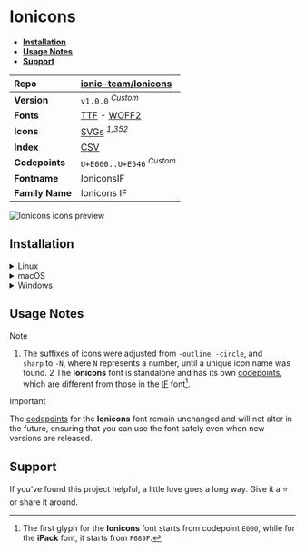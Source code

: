 # Ionicons

- [**Installation**](#installation)
- [**Usage Notes**](#usage-notes)
- [**Support**](#support)

| Repo            | [ionic-team/Ionicons](https://github.com/ionic-team/Ionicons)                                                                                                                   |
| :-------------- | :------------------------------------------------------------------------------------------------------------------------------------------------------------------------------ |
| **Version**     | `v1.0.0` <sup>_Custom_</sup>                                                                                                                                                    |
| **Fonts**       | [TTF](https://raw.githubusercontent.com/iconicFonts/if/main/fonts/TTF/Ionicons.ttf) - [WOFF2](https://raw.githubusercontent.com/iconicFonts/if/main/fonts/WOFF2/Ionicons.woff2) |
| **Icons**       | [SVGs](https://github.com/iconicFonts/if/tree/main/packs/Ionicons/svgs) <sup>_1,352_</sup>                                                                                      |
| **Index**       | [CSV](https://github.com/iconicFonts/if/blob/main/indices/Ionicons.csv)                                                                                                         |
| **Codepoints**  | `U+E000..U+E546` <sup>_Custom_</sup>                                                                                                                                            |
| **Fontname**    | IoniconsIF                                                                                                                                                                      |
| **Family Name** | Ionicons IF                                                                                                                                                                     |

<picture>
  <source media="(prefers-color-scheme: dark)" srcset="https://raw.githubusercontent.com/iconicFonts/if/main/imgs/Ionicons_dark.png">
  <img alt="Ionicons icons preview" src="https://raw.githubusercontent.com/iconicFonts/if/main/imgs/Ionicons_light.png">
</picture>

## Installation

<details>

<summary>Linux</summary>

```sh
curl -o ~/.local/share/fonts/Ionicons.ttf https://raw.githubusercontent.com/iconicFonts/if/main/fonts/TTF/Ionicons.ttf
```

Refresh font cache:

```sh
fc-cache -f ~/.local/share/fonts
```

</details>

<details>

<summary>macOS</summary>

```sh
curl -o ~/Library/Fonts/Ionicons.ttf https://raw.githubusercontent.com/iconicFonts/if/main/fonts/TTF/Ionicons.ttf
```

</details>

<details>

<summary>Windows</summary>

```sh
curl -o C:\Windows\Fonts\Ionicons.ttf https://raw.githubusercontent.com/iconicFonts/if/main/fonts/TTF/Ionicons.ttf
```

</details>

## Usage Notes

> [!NOTE]
>
> 1. The suffixes of icons were adjusted from `-outline`, `-circle`, and `sharp` to `-N`, where `N` represents a number, until a unique icon name was found.
> 2 The **Ionicons** font is standalone and has its own [codepoints](https://github.com/iconicFonts/if/blob/main/indices/Ionicons.csv), which are different from those in the [IF](https://github.com/iconicFonts/if/blob/main/indices/if.csv) font[^1].

> [!IMPORTANT]  
> The [codepoints](https://github.com/iconicFonts/if/blob/main/indices/Ionicons.csv) for the **Ionicons** font remain unchanged and will not alter in the future, ensuring that you can use the font safely even when new versions are released.

## Support

If you've found this project helpful, a little love goes a long way. Give it a :star: or share it around.

[^1]: The first glyph for the **Ionicons** font starts from codepoint `E000`, while for the **iPack** font, it starts from `F689F`.
